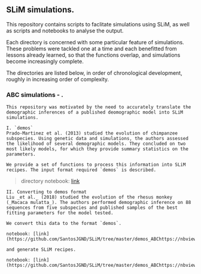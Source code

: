 ## SLiM simulations.

This repository contains scripts to faclitate simulations using SLiM, as well as scripts and notebooks to analyse the output.

Each directory is concerned with some particular feature of simulations. These problems were tackled one at a time and each benefitted from lessons already learned, so that the functions overlap, and simulations become increasingly complete.

The directories are listed below, in order of chronological development, roughly in increasing order of complexity.

### ABC simulations - .
    This repository was motivated by the need to accurately translate the demographic inferences of a published deomographic model into SLiM simulations.

    I. `demos`
    Prado-Martinez et al. (2013) studied the evolution of chimpanzee subspecies. Using genetic data and simulations, the authors assessed the likelihood of several demographic models. They concluded on two most likely models, for which they provide summary statistics on the parameters.

    We provide a set of functions to process this information into SLiM recipes. The input format required `demos` is described. 
    
> directory notebook: [link](https://github.com/SantosJGND/SLiM/tree/master/demos_ABC)

	II. Converting to demos format
	Liu _et al._ (2018) studied the evolution of the rhesus monkey (_Macaca mulatta_). The authors performed demographic inference on 88 sequences from five subspecies and published samples of the best fitting parameters for the model tested.

	We convert this data to the format `demos`.

	notebook: [link](https://github.com/SantosJGND/SLiM/tree/master/demos_ABChttps://nbviewer.jupyter.org/github/SantosJGND/SLiM/blob/master/Rhesus_Liu_2018/Parameter_input.ipynb)

	and generate SLiM recipes.

	notebook: [link](https://github.com/SantosJGND/SLiM/tree/master/demos_ABChttps://nbviewer.jupyter.org/github/SantosJGND/SLiM/blob/master/Rhesus_Liu_2018/ABC_demo.ipynb)
